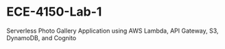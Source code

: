# ECE-4150-Lab-1
Serverless Photo Gallery Application using AWS Lambda, API Gateway, S3, DynamoDB, and Cognito 
